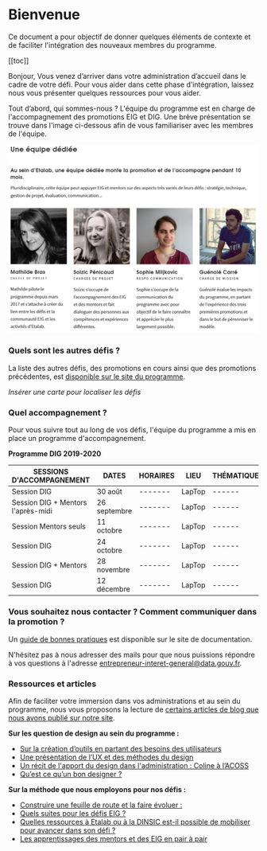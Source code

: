 # Bienvenue 

Ce document a pour objectif de donner quelques éléments de contexte et de faciliter l'intégration des nouveaux membres du programme. 

[[toc]]

Bonjour,
Vous venez d’arriver dans votre administration d’accueil dans le cadre de votre défi. Pour vous aider dans cette phase d’intégration, laissez nous vous présenter quelques ressources pour vous aider.

Tout d’abord, qui sommes-nous ? 
L'équipe du programme est en charge de l'accompagnement des promotions EIG et DIG. Une brève présentation se trouve dans l'image ci-dessous afin de vous familiariser avec les membres de l'équipe.

![Equipe EIG](./images/equipe-eig.png)

### Quels sont les autres défis ? 

La liste des autres défis, des promotions en cours ainsi que des promotions précédentes, est [disponible sur le site du programme](https://entrepreneur-interet-general.etalab.gouv.fr/defis.html).

*Insérer une carte pour localiser les défis*

### Quel accompagnement ? 

Pour vous suivre tout au long de vos défis, l'équipe du programme a mis en place un programme d'accompagnement.

**Programme DIG 2019-2020**

| SESSIONS D'ACCOMPAGNEMENT | DATES | HORAIRES | LIEU | THÉMATIQUE | OBJECTIFS 
| -------- | -------- | ------- | ------- | ------ | ----- |
| Session DIG | 30 août | ------- | LapTop | ------ | ----- |
| Session DIG + Mentors l'après-midi | 26 septembre | ------- | LapTop | ------ | ----- |
| Session Mentors seuls | 11 octobre | ------- | LapTop | ------ | ----- |
| Session DIG | 24 octobre | ------- | LapTop | ------ | ----- |
| Session DIG + Mentors | 28 novembre | ------- | LapTop | ------ | ----- |
| Session DIG | 12 décembre | ------- | LapTop | ------ | ----- |

### Vous souhaitez nous contacter ? Comment communiquer dans la promotion ?

Un [guide de bonnes pratiques](https://doc.eig-forever.org/communication.html) est disponible sur le site de documentation.

N'hésitez pas à nous adresser des mails pour que nous puissions répondre à vos questions à l'adresse entrepreneur-interet-general@data.gouv.fr.

### Ressources et articles

Afin de faciliter votre immersion dans vos administrations et au sein du programme, nous vous proposons la lecture de [certains articles de blog que nous avons publié sur notre site](https://entrepreneur-interet-general.etalab.gouv.fr/blog/).

**Sur les question de design au sein du programme :**
- [Sur la création d’outils en partant des besoins des utilisateurs](https://entrepreneur-interet-general.etalab.gouv.fr/blog/2018/04/12/atelier-product-research.html)
- [Une présentation de l’UX et des méthodes du design](https://entrepreneur-interet-general.etalab.gouv.fr/blog/2018/04/25/atelier-product-design.html)
- [Un récit de l'apport du design dans l'administration : Coline à l’ACOSS](https://entrepreneur-interet-general.etalab.gouv.fr/blog/2019/07/03/le-design-de-services-dans-une-administration.html)
- [Qu’est ce qu’un bon designer ?](https://entrepreneur-interet-general.etalab.gouv.fr/blog/2019/04/26/un-bon-designer-selon-Hugo-Stephan.html)

**Sur la méthode que nous employons pour nos défis :**
- [Construire une feuille de route et la faire évoluer :](https://entrepreneur-interet-general.etalab.gouv.fr/blog/2018/04/04/construire-une-feuille-de-route-partagee.html)
- [Quels suites pour les défis EIG ?](https://entrepreneur-interet-general.etalab.gouv.fr/blog/2019/05/20/session-perennisation-defis-eig-3.html)
- [Quelles ressources à Etalab ou à la DINSIC est-il possible de mobiliser pour avancer dans son défi ?](https://entrepreneur-interet-general.etalab.gouv.fr/blog/2019/03/12/bootcamp-eig3.html)
- [Les apprentissages des mentors et des EIG en pair à pair](https://entrepreneur-interet-general.etalab.gouv.fr/blog/2018/10/25/apprendre-et-progresser.html)
